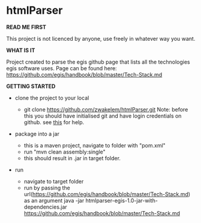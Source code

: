 # htmlParser

<b>READ ME FIRST</b>

This project is not licenced by anyone, use freely in whatever way you want.

<b>WHAT IS IT</b>

Project created to parse the egis github page that lists all the technologies egis software uses. 
Page can be found here: https://github.com/egis/handbook/blob/master/Tech-Stack.md

<b>GETTING STARTED</b>

- clone the project to your local
	- git clone https://github.com/zwakelem/htmlParser.git
	Note: before this you should have initialised git and have login credentials on github.
	see <a href="https://guides.github.com/activities/hello-world/">this</a> for help.
	
- package into a jar
	- this is a maven project, navigate to folder with "pom.xml"
	- run "mvn clean assembly:single"
	- this should result in .jar in target folder.
	 
- run
	- navigate to target folder
	- run by passing the url(https://github.com/egis/handbook/blob/master/Tech-Stack.md) as an argument
	java -jar htmlparser-egis-1.0-jar-with-dependencies.jar https://github.com/egis/handbook/blob/master/Tech-Stack.md
		






